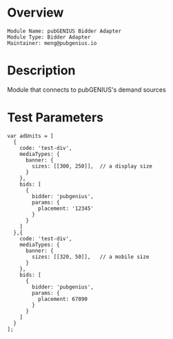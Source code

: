 # Overview

```
Module Name: pubGENIUS Bidder Adapter
Module Type: Bidder Adapter
Maintainer: meng@pubgenius.io
```

# Description

Module that connects to pubGENIUS's demand sources

# Test Parameters

```
var adUnits = [
  {
    code: 'test-div',
    mediaTypes: {
      banner: {
        sizes: [[300, 250]],  // a display size
      }
    },
    bids: [
      {
        bidder: 'pubgenius',
        params: {
          placement: '12345'
        }
      }
    ]
  },{
    code: 'test-div',
    mediaTypes: {
      banner: {
        sizes: [[320, 50]],   // a mobile size
      }
    },
    bids: [
      {
        bidder: 'pubgenius',
        params: {
          placement: 67890
        }
      }
    ]
  }
];
```

